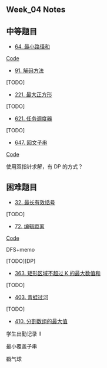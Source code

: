 ## Week_04 Notes 

## 中等题目

* [64. 最小路径和](https://leetcode-cn.com/problems/minimum-path-sum/)

[Code](./64.最小路径和.cpp)

* [91. 解码方法](https://leetcode-cn.com/problems/decode-ways/)

[TODO]

* [221. 最大正方形](https://leetcode-cn.com/problems/maximal-square/)

[TODO]

* [621. 任务调度器](https://leetcode-cn.com/problems/task-scheduler/)

[TODO]

* [647. 回文子串](https://leetcode-cn.com/problems/palindromic-substrings/)

[Code](./647.回文子串.cpp)

使用双指针求解，有 DP 的方式？

## 困难题目

* [32. 最长有效括号](https://leetcode-cn.com/problems/longest-valid-parentheses/)

[TODO]

* [72. 编辑距离](https://leetcode-cn.com/problems/edit-distance/)

[Code](./72.编辑距离.cpp)

DFS+memo

[TODO][DP]


* [363. 矩形区域不超过 K 的最大数值和](https://leetcode-cn.com/problems/max-sum-of-rectangle-no-larger-than-k/)

[TODO]

* [403. 青蛙过河](https://leetcode-cn.com/problems/frog-jump/)

[TODO]

* [410. 分割数组的最大值](https://leetcode-cn.com/problems/split-array-largest-sum/)

学生出勤记录 II 

最小覆盖子串

戳气球